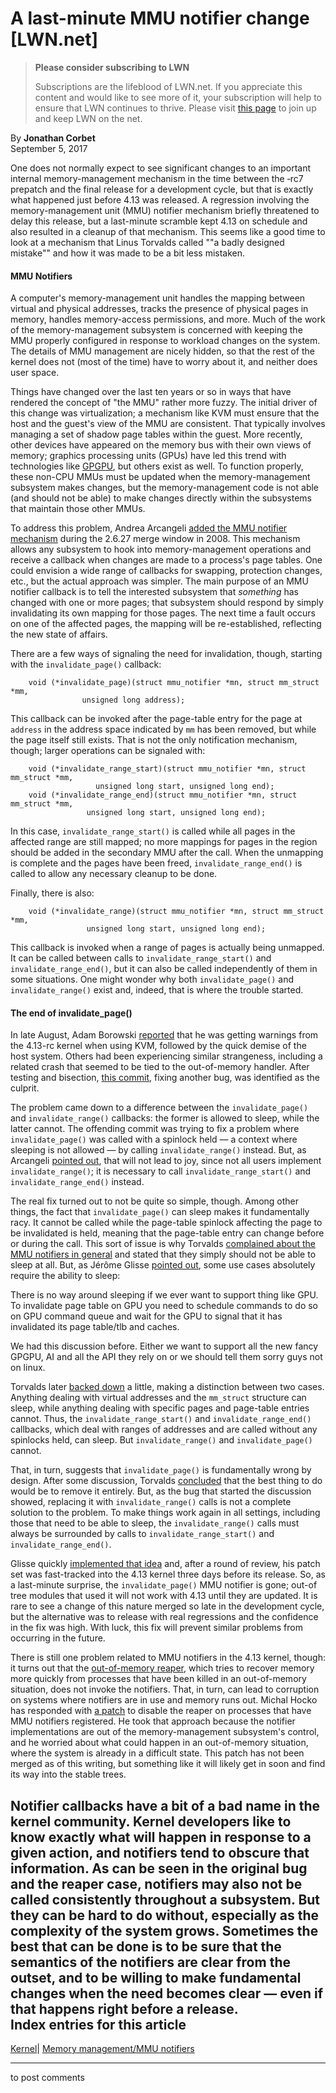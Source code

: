 # A last-minute MMU notifier change [LWN.net]

> **Please consider subscribing to LWN**
> 
> Subscriptions are the lifeblood of LWN.net. If you appreciate this content and would like to see more of it, your subscription will help to ensure that LWN continues to thrive. Please visit [this page](/Promo/nst-nag1/subscribe) to join up and keep LWN on the net. 

By **Jonathan Corbet**  
September 5, 2017 

One does not normally expect to see significant changes to an important internal memory-management mechanism in the time between the ‑rc7 prepatch and the final release for a development cycle, but that is exactly what happened just before 4.13 was released. A regression involving the memory-management unit (MMU) notifier mechanism briefly threatened to delay this release, but a last-minute scramble kept 4.13 on schedule and also resulted in a cleanup of that mechanism. This seems like a good time to look at a mechanism that Linus Torvalds called ""a badly designed mistake"" and how it was made to be a bit less mistaken. 

#### MMU Notifiers

A computer's memory-management unit handles the mapping between virtual and physical addresses, tracks the presence of physical pages in memory, handles memory-access permissions, and more. Much of the work of the memory-management subsystem is concerned with keeping the MMU properly configured in response to workload changes on the system. The details of MMU management are nicely hidden, so that the rest of the kernel does not (most of the time) have to worry about it, and neither does user space. 

Things have changed over the last ten years or so in ways that have rendered the concept of "the MMU" rather more fuzzy. The initial driver of this change was virtualization; a mechanism like KVM must ensure that the host and the guest's view of the MMU are consistent. That typically involves managing a set of shadow page tables within the guest. More recently, other devices have appeared on the memory bus with their own views of memory; graphics processing units (GPUs) have led this trend with technologies like [GPGPU](https://en.wikipedia.org/wiki/General-purpose_computing_on_graphics_processing_units), but others exist as well. To function properly, these non-CPU MMUs must be updated when the memory-management subsystem makes changes, but the memory-management code is not able (and should not be able) to make changes directly within the subsystems that maintain those other MMUs. 

To address this problem, Andrea Arcangeli [added the MMU notifier mechanism](https://git.kernel.org/linus/cddb8a5c14aa89810b40495d94d3d2a0faee6619) during the 2.6.27 merge window in 2008. This mechanism allows any subsystem to hook into memory-management operations and receive a callback when changes are made to a process's page tables. One could envision a wide range of callbacks for swapping, protection changes, etc., but the actual approach was simpler. The main purpose of an MMU notifier callback is to tell the interested subsystem that _something_ has changed with one or more pages; that subsystem should respond by simply invalidating its own mapping for those pages. The next time a fault occurs on one of the affected pages, the mapping will be re-established, reflecting the new state of affairs. 

There are a few ways of signaling the need for invalidation, though, starting with the `invalidate_page()` callback: 
    
    
        void (*invalidate_page)(struct mmu_notifier *mn, struct mm_struct *mm,
    			    unsigned long address);
    

This callback can be invoked after the page-table entry for the page at `address` in the address space indicated by `mm` has been removed, but while the page itself still exists. That is not the only notification mechanism, though; larger operations can be signaled with: 
    
    
        void (*invalidate_range_start)(struct mmu_notifier *mn, struct mm_struct *mm,
    				   unsigned long start, unsigned long end);
        void (*invalidate_range_end)(struct mmu_notifier *mn, struct mm_struct *mm,
    				 unsigned long start, unsigned long end);
    

In this case, `invalidate_range_start()` is called while all pages in the affected range are still mapped; no more mappings for pages in the region should be added in the secondary MMU after the call. When the unmapping is complete and the pages have been freed, `invalidate_range_end()` is called to allow any necessary cleanup to be done. 

Finally, there is also: 
    
    
        void (*invalidate_range)(struct mmu_notifier *mn, struct mm_struct *mm,
    			     unsigned long start, unsigned long end);
    

This callback is invoked when a range of pages is actually being unmapped. It can be called between calls to `invalidate_range_start()` and `invalidate_range_end()`, but it can also be called independently of them in some situations. One might wonder why both `invalidate_page()` and `invalidate_range()` exist and, indeed, that is where the trouble started. 

#### The end of invalidate_page()

In late August, Adam Borowski [reported](/Articles/732954/) that he was getting warnings from the 4.13-rc kernel when using KVM, followed by the quick demise of the host system. Others had been experiencing similar strangeness, including a related crash that seemed to be tied to the out-of-memory handler. After testing and bisection, [this commit](https://git.kernel.org/linus/aac2fea94f7a), fixing another bug, was identified as the culprit. 

The problem came down to a difference between the `invalidate_page()` and `invalidate_range()` callbacks: the former is allowed to sleep, while the latter cannot. The offending commit was trying to fix a problem where `invalidate_page()` was called with a spinlock held — a context where sleeping is not allowed — by calling `invalidate_range()` instead. But, as Arcangeli [pointed out](/Articles/732956/), that will not lead to joy, since not all users implement `invalidate_range()`; it is necessary to call `invalidate_range_start()` and `invalidate_range_end()` instead. 

The real fix turned out to not be quite so simple, though. Among other things, the fact that `invalidate_page()` can sleep makes it fundamentally racy. It cannot be called while the page-table spinlock affecting the page to be invalidated is held, meaning that the page-table entry can change before or during the call. This sort of issue is why Torvalds [complained about the MMU notifiers in general](/Articles/732957/) and stated that they simply should not be able to sleep at all. But, as Jérôme Glisse [pointed out](/Articles/732958/), some use cases absolutely require the ability to sleep: 

There is no way around sleeping if we ever want to support thing like GPU. To invalidate page table on GPU you need to schedule commands to do so on GPU command queue and wait for the GPU to signal that it has invalidated its page table/tlb and caches. 

We had this discussion before. Either we want to support all the new fancy GPGPU, AI and all the API they rely on or we should tell them sorry guys not on linux. 

Torvalds later [backed down](/Articles/732959/) a little, making a distinction between two cases. Anything dealing with virtual addresses and the `mm_struct` structure can sleep, while anything dealing with specific pages and page-table entries cannot. Thus, the `invalidate_range_start()` and `invalidate_range_end()` callbacks, which deal with ranges of addresses and are called without any spinlocks held, can sleep. But `invalidate_range()` and `invalidate_page()` cannot. 

That, in turn, suggests that `invalidate_page()` is fundamentally wrong by design. After some discussion, Torvalds [concluded](/Articles/732960/) that the best thing to do would be to remove it entirely. But, as the bug that started the discussion showed, replacing it with `invalidate_range()` calls is not a complete solution to the problem. To make things work again in all settings, including those that need to be able to sleep, the `invalidate_range()` calls must always be surrounded by calls to `invalidate_range_start()` and `invalidate_range_end()`. 

Glisse quickly [implemented that idea](/Articles/732610/) and, after a round of review, his patch set was fast-tracked into the 4.13 kernel three days before its release. So, as a last-minute surprise, the `invalidate_page()` MMU notifier is gone; out-of tree modules that used it will not work with 4.13 until they are updated. It is rare to see a change of this nature merged so late in the development cycle, but the alternative was to release with real regressions and the confidence in the fix was high. With luck, this fix will prevent similar problems from occurring in the future. 

There is still one problem related to MMU notifiers in the 4.13 kernel, though: it turns out that the [out-of-memory reaper](/Articles/668126/#reaper), which tries to recover memory more quickly from processes that have been killed in an out-of-memory situation, does not invoke the notifiers. That, in turn, can lead to corruption on systems where notifiers are in use and memory runs out. Michal Hocko has responded with [a patch](/Articles/732963/) to disable the reaper on processes that have MMU notifiers registered. He took that approach because the notifier implementations are out of the memory-management subsystem's control, and he worried about what could happen in an out-of-memory situation, where the system is already in a difficult state. This patch has not been merged as of this writing, but something like it will likely get in soon and find its way into the stable trees. 

Notifier callbacks have a bit of a bad name in the kernel community. Kernel developers like to know exactly what will happen in response to a given action, and notifiers tend to obscure that information. As can be seen in the original bug and the reaper case, notifiers may also not be called consistently throughout a subsystem. But they can be hard to do without, especially as the complexity of the system grows. Sometimes the best that can be done is to be sure that the semantics of the notifiers are clear from the outset, and to be willing to make fundamental changes when the need becomes clear — even if that happens right before a release.  
Index entries for this article  
---  
[Kernel](/Kernel/Index)| [Memory management/MMU notifiers](/Kernel/Index#Memory_management-MMU_notifiers)  
  


* * *

to post comments 
